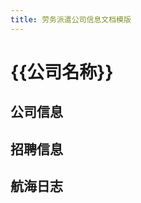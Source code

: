 ```yaml
---
title: 劳务派遣公司信息文档模版
---
```


# {{公司名称}}

## 公司信息

<StaffingCompanyTable companyJsonFileName="公司名"/>

## 招聘信息

## 航海日志
